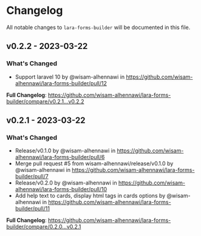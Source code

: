 # Changelog

All notable changes to `lara-forms-builder` will be documented in this file.

## v0.2.2 - 2023-03-22

### What's Changed

- Support laravel 10 by @wisam-alhennawi in https://github.com/wisam-alhennawi/lara-forms-builder/pull/12

**Full Changelog**: https://github.com/wisam-alhennawi/lara-forms-builder/compare/v0.2.1...v0.2.2

## v0.2.1 - 2023-03-22

### What's Changed

- Release/v0.1.0 by @wisam-alhennawi in https://github.com/wisam-alhennawi/lara-forms-builder/pull/6
- Merge pull request #5 from wisam-alhennawi/release/v0.1.0 by @wisam-alhennawi in https://github.com/wisam-alhennawi/lara-forms-builder/pull/7
- Release/v0.2.0 by @wisam-alhennawi in https://github.com/wisam-alhennawi/lara-forms-builder/pull/10
- Add help text to cards, display html tags in cards options by @wisam-alhennawi in https://github.com/wisam-alhennawi/lara-forms-builder/pull/11

**Full Changelog**: https://github.com/wisam-alhennawi/lara-forms-builder/compare/0.2.0...v0.2.1
